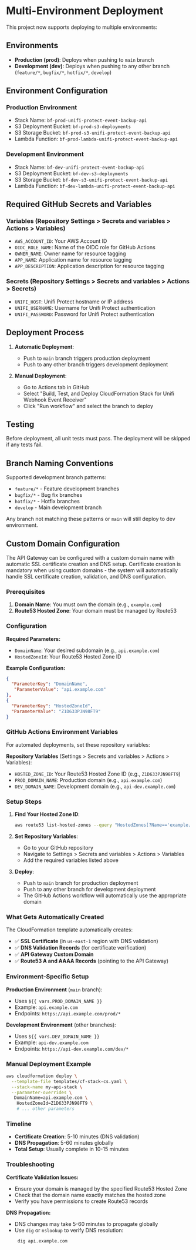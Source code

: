 # Multi-Environment Deployment

This project now supports deploying to multiple environments:

## Environments

- **Production (prod)**: Deploys when pushing to `main` branch
- **Development (dev)**: Deploys when pushing to any other branch (`feature/*`, `bugfix/*`, `hotfix/*`, `develop`)

## Environment Configuration

### Production Environment
- Stack Name: `bf-prod-unifi-protect-event-backup-api`
- S3 Deployment Bucket: `bf-prod-s3-deployments`
- S3 Storage Bucket: `bf-prod-s3-unifi-protect-event-backup-api`
- Lambda Function: `bf-prod-lambda-unifi-protect-event-backup-api`

### Development Environment
- Stack Name: `bf-dev-unifi-protect-event-backup-api`
- S3 Deployment Bucket: `bf-dev-s3-deployments`
- S3 Storage Bucket: `bf-dev-s3-unifi-protect-event-backup-api`
- Lambda Function: `bf-dev-lambda-unifi-protect-event-backup-api`

## Required GitHub Secrets and Variables

### Variables (Repository Settings > Secrets and variables > Actions > Variables)
- `AWS_ACCOUNT_ID`: Your AWS Account ID
- `OIDC_ROLE_NAME`: Name of the OIDC role for GitHub Actions
- `OWNER_NAME`: Owner name for resource tagging
- `APP_NAME`: Application name for resource tagging
- `APP_DESCRIPTION`: Application description for resource tagging

### Secrets (Repository Settings > Secrets and variables > Actions > Secrets)
- `UNIFI_HOST`: Unifi Protect hostname or IP address
- `UNIFI_USERNAME`: Username for Unifi Protect authentication
- `UNIFI_PASSWORD`: Password for Unifi Protect authentication

## Deployment Process

1. **Automatic Deployment**: 
   - Push to `main` branch triggers production deployment
   - Push to any other branch triggers development deployment

2. **Manual Deployment**:
   - Go to Actions tab in GitHub
   - Select "Build, Test, and Deploy CloudFormation Stack for Unifi Webhook Event Receiver"
   - Click "Run workflow" and select the branch to deploy

## Testing

Before deployment, all unit tests must pass. The deployment will be skipped if any tests fail.

## Branch Naming Conventions

Supported development branch patterns:
- `feature/*` - Feature development branches
- `bugfix/*` - Bug fix branches  
- `hotfix/*` - Hotfix branches
- `develop` - Main development branch

Any branch not matching these patterns or `main` will still deploy to dev environment.

## Custom Domain Configuration

The API Gateway can be configured with a custom domain name with automatic SSL certificate creation and DNS setup. Certificate creation is mandatory when using custom domains - the system will automatically handle SSL certificate creation, validation, and DNS configuration.

### Prerequisites

1. **Domain Name**: You must own the domain (e.g., `example.com`)
2. **Route53 Hosted Zone**: Your domain must be managed by Route53

### Configuration

**Required Parameters:**
- `DomainName`: Your desired subdomain (e.g., `api.example.com`)
- `HostedZoneId`: Your Route53 Hosted Zone ID

**Example Configuration:**
```json
{
  "ParameterKey": "DomainName",
   "ParameterValue": "api.example.com"
},
{
  "ParameterKey": "HostedZoneId", 
  "ParameterValue": "Z1D633PJN98FT9"
}
```

### GitHub Actions Environment Variables

For automated deployments, set these repository variables:

**Repository Variables** (Settings > Secrets and variables > Actions > Variables):
- `HOSTED_ZONE_ID`: Your Route53 Hosted Zone ID (e.g., `Z1D633PJN98FT9`)
- `PROD_DOMAIN_NAME`: Production domain (e.g., `api.example.com`)
- `DEV_DOMAIN_NAME`: Development domain (e.g., `api-dev.example.com`)

### Setup Steps

1. **Find Your Hosted Zone ID**:
   ```bash
   aws route53 list-hosted-zones --query "HostedZones[?Name=='example.com.'].Id" --output text
   ```

2. **Set Repository Variables**:
   - Go to your GitHub repository
   - Navigate to Settings > Secrets and variables > Actions > Variables
   - Add the required variables listed above

3. **Deploy**:
   - Push to `main` branch for production deployment
   - Push to any other branch for development deployment
   - The GitHub Actions workflow will automatically use the appropriate domain

### What Gets Automatically Created

The CloudFormation template automatically creates:
- ✅ **SSL Certificate** (in `us-east-1` region with DNS validation)
- ✅ **DNS Validation Records** (for certificate verification)
- ✅ **API Gateway Custom Domain**
- ✅ **Route53 A and AAAA Records** (pointing to the API Gateway)

### Environment-Specific Setup

**Production Environment** (`main` branch):
- Uses `${{ vars.PROD_DOMAIN_NAME }}`
- Example: `api.example.com`
- Endpoints: `https://api.example.com/prod/*`

**Development Environment** (other branches):
- Uses `${{ vars.DEV_DOMAIN_NAME }}`
- Example: `api-dev.example.com`
- Endpoints: `https://api-dev.example.com/dev/*`

### Manual Deployment Example

```bash
aws cloudformation deploy \
  --template-file templates/cf-stack-cs.yaml \
  --stack-name my-api-stack \
  --parameter-overrides \
   DomainName=api.example.com \
    HostedZoneId=Z1D633PJN98FT9 \
    # ... other parameters
```

### Timeline

- **Certificate Creation**: 5-10 minutes (DNS validation)
- **DNS Propagation**: 5-60 minutes globally
- **Total Setup**: Usually complete in 10-15 minutes

### Troubleshooting

**Certificate Validation Issues:**
- Ensure your domain is managed by the specified Route53 Hosted Zone
- Check that the domain name exactly matches the hosted zone
- Verify you have permissions to create Route53 records

**DNS Propagation:**
- DNS changes may take 5-60 minutes to propagate globally
- Use `dig` or `nslookup` to verify DNS resolution:
  ```bash
   dig api.example.com
  ```
